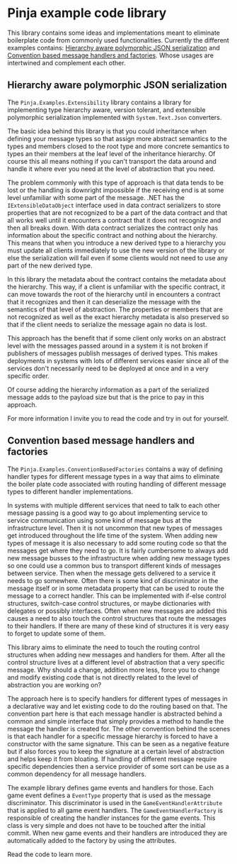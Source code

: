 # Pinja example code library

This library contains some ideas and implementations meant to eliminate boilerplate code from commonly used functionalities. Currently the different examples contains:
[Hierarchy aware polymorphic JSON serialization](hierarchy-aware-polymorphic-json-serialization) and [Convention based message handlers and factories](convention-based-message-handlers-and-factories). Whose usages are intertwined and complement each other.

## Hierarchy aware polymorphic JSON serialization

The `Pinja.Examples.Extensibility` library contains a library for implementing type hierarchy aware, version tolerant, and extensible polymorphic serialization implemented with `System.Text.Json` converters.

The basic idea behind this library is that you could inheritance when defining your message types so that assign more abstract semantics to the types and members closed to the root type and more concrete semantics to types an their members at the leaf level of the inheritance hierarchy.
Of course this all means nothing if you can't transport the data around and handle it where ever you need at the level of abstraction that you need.

The problem commonly with this type of approach is that data tends to be lost or the handling is downright impossible if the receiving end is at some level unfamiliar with some part of the message.
.NET has the `IExtensibleDataObject` interface used in data contract serializers to store properties that are not recognized to be a part of the data contract and that all works well until it encounters a contract that it does not recognize and then all breaks down.
With data contract serializes the contract only has information about the specific contract and nothing about the hierarchy. This means that when you introduce a new derived type to a hierarchy you must update all clients immediately to use the new version of the library or else
the serialization will fail even if some clients would not need to use any part of the new derived type.

In this library the metadata about the contract contains the metadata about the hierarchy. This way, if a client is unfamiliar with the specific contract, it can move towards the root of the hierarchy until in encounters a contract that it recognizes and then it can deserialize the message with the semantics of that level of abstraction.
The properties or members that are not recognized as well as the exact hierarchy metadata is also preserved so that if the client needs to serialize the message again no data is lost.

This approach has the benefit that if some client only works on an abstract level with the messages passed around in a system it is not broken if publishers of messages publish messages of derived types.
This makes deployments in systems with lots of different services easier since all of the services don't necessarily need to be deployed at once and in a very specific order.

Of course adding the hierarchy information as a part of the serialized message adds to the payload size but that is the price to pay in this approach.

For more information I invite you to read the code and try in out for yourself.

## Convention based message handlers and factories

The `Pinja.Examples.ConventionBasedFactories` contains a way of defining handler types for different message types in a way that aims to eliminate the boiler plate code associated with routing handling of different message types to different handler implementations.

In systems with multiple different services that need to talk to each other message passing is a good way to go about implementing service to service communication using some kind of message bus at the infrastructure level.
Then it is not uncommon that new types of messages get introduced throughout the life time of the system. When adding new types of message it is also necessary to add some routing code so that the messages get where they need to go.
It is fairly cumbersome to always add new message busses to the infrastructure when adding new message types so one could use a common bus to transport different kinds of messages between service.
Then when the message gets delivered to a service it needs to go somewhere. Often there is some kind of discriminator in the message itself or in some metadata property that can be used to route the message to a correct handler.
This can be implemented with if-else control structures, switch-case control structures, or maybe dictionaries with delegates or possibly interfaces. Often when new messages are added this causes a need to also touch the control structures that route the messages to their handlers.
If there are many of these kind of structures it is very easy to forget to update some of them.

This library aims to eliminate the need to touch the routing control structures when adding new messages and handlers for them. After all the control structure lives at a different level of abstraction that a very specific message. Why should a change, addition more less, force you to change and modify existing code that is not directly related to the level of abstraction you are working on?

The approach here is to specify handlers for different types of messages in a declarative way and let existing code to do the routing based on that. 
The convention part here is that each message handler is abstracted behind a common and simple interface that simply provides a method to handle the message the handler is created for.
The other convention behind the scenes is that each handler for a specific message hierarchy is forced to have a constructor with the same signature. This can be seen as a negative feature but if also forces you to keep the signature at a certain level of abstraction and helps keep it from bloating.
If handling of different message require specific dependencies then a service provider of some sort can be use as a common dependency for all message handlers.

The example library defines game events and handlers for those. Each game event defines a `EventType` property that is used as the message discriminator. This discriminator is used in the `GameEventHandlerAttribute` that is applied to all game event handlers.
The `GameEventHandlerFactory` is responsible of creating the handler instances for the game events. This class is very simple and does not have to be touched after the initial commit.
When new game events and their handlers are introduced they are automatically added to the factory by using the attributes.

Read the code to learn more.
